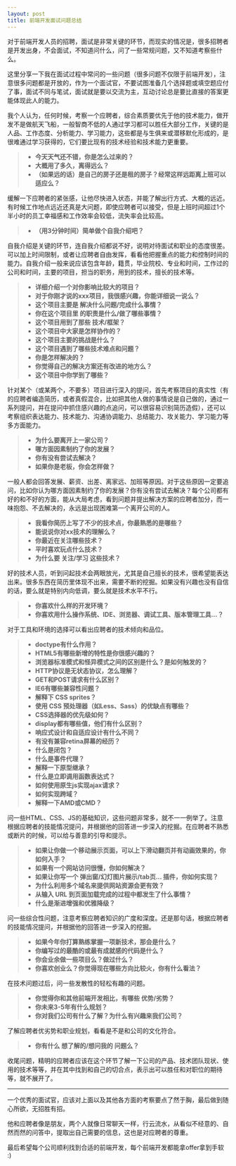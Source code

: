 ```yaml
---
layout: post
title: 前端开发面试问题总结
---
```


对于前端开发人员的招聘，面试是非常关键的环节，而现实的情况是，很多招聘者是开发出身，不会面试，不知道问什么，问了一些常规问题，又不知道考察些什么。

这里分享一下我在面试过程中常问的一些问题（很多问题不仅限于前端开发），注意很多问题都是开放的，作为一个面试官，不要试图准备几个选择题或填空题应付了事，面试不同与笔试，面试就是要以交流为主，互动讨论总是要比直接的答案更能体现此人的能力。

我个人认为，任何时候，考察一个应聘者，综合素质要优先于他的技术能力，做开发不是做航天飞船，一般智商不低的人通过学习都可以胜任大部分工作，关键的是人品、工作态度、分析能力、学习能力，这些都是与生俱来或潜移默化形成的，是很难通过学习获得的，它们要比现有的技术经验和技术能力更重要。

<!--more-->

> - **今天天气还不错，你是怎么过来的？**
> - **大概用了多久，离得远么？**
> - **（如果远的话）是自己的房子还是租的房子？经常这样远距离上班可以适应么？**
 
缓解一下应聘者的紧张感，让他尽快进入状态，并能了解出行方式、大概的远近。有时候工作地点远近还真是大问题，即使应聘者可以接受，但是上班时间超过1个半小时的员工幸福感和工作效率会较低，流失率会比较高。

> - **（用3分钟时间）简单做个自我介绍吧？**

自我介绍是关键的环节，连自我介绍都说不好，说明对待面试和职业的态度很差。可以加上时间限制，或者让应聘者自由发挥，看看他把握重点的能力和控制时间的能力。自我介绍一般来说应该包含年龄，籍贯，毕业院校、专业和时间，工作过的公司和时间，主要的项目，担当的职务，用到的技术，擅长的技术等。


> - **详细介绍一个对你影响比较大的项目？**
> - **对于你刚才说的xxx项目，我很感兴趣，你能详细说一说么？**
> - **这个项目主要是 解决什么问题/完成什么事情？**
> - **你在这个项目里 的职责是什么/做了哪些事情？**
> - **这个项目用到了那些 技术/框架？**
> - **这个项目中大家是怎样协作的？**
> - **这个项目主要的挑战是什么？**
> - **这个项目遇到了哪些技术难点和问题？**
> - **你是怎样解决的？**
> - **你觉得自己的解决方案还有改进的地方么？**
> - **这个项目中你学到了哪些？**

针对某个（或某两个，不要多）项目进行深入的提问，首先考察项目的真实性（有的应聘者编造简历，或者真假混合，比如把其他人做的事情说是自己做的，通过一系列提问，并在提问中抓住感兴趣的点追问，可以很容易识别简历造假），还可以考察组织表达能力、技术能力、沟通协调能力、总结能力、攻关能力、学习能力等多方面能力。


> - **为什么要离开上一家公司？**
> - **哪方面因素制约了你的发展？**
> - **你有没有尝试去解决？**
> - **如果你是老板，你会怎样做？**

一般人都会回答发展、薪资、出差、离家远、加班等原因。对于这些原因一定要追问，比如你认为哪方面因素制约了你的发展？你有没有尝试去解决？每个公司都有好的和不好的方面，能从大局考虑，看到问题并提出解决方案的应聘者加分，而一味抱怨、不去解决的，永远是出现困难第一个离开公司的人。


> - **我看你简历上写了不少的技术点，你最熟悉的是哪些？**
> - **能说说你对xx技术的理解么？**
> - **你最近在关注哪些技术？**
> - **平时喜欢玩点什么技术？**
> - **为什么要 关注/学习 这些技术？**

好的技术人员，听到问起技术会两眼放光，尤其是自己擅长的技术，很希望能表达出来。很多东西在简历里体现不出来，需要不断的挖掘。如果没有兴趣也没有自信的话，要么就是特别内向低调，要么就是技术水平不行。


> - **你喜欢什么样的开发环境？**
> - **你喜欢用什么操作系统、IDE、浏览器、调试工具、版本管理工具...？**

对于工具和环境的选择可以看出应聘者的技术倾向和品位。


> - **doctype有什么作用？**
> - **HTML5有哪些新增的特性是你很感兴趣的？**
> - **浏览器标准模式和怪异模式之间的区别是什么？是如何触发的？**
> - **HTTP协议是无状态协议，怎么理解？**
> - **GET和POST请求有什么区别？**
> - **IE6有哪些兼容性问题？**
> - **解释下 CSS sprites？**
> - **使用 CSS 预处理器（如Less、Sass）的优缺点有哪些？**
> - **CSS选择器的优先级如何？**
> - **display都有哪些值，他们有什么区别？**
> - **响应式设计和自适应设计有什么不同？**
> - **有没有兼容retina屏幕的经历？**
> - **什么是闭包？**
> - **什么是事件代理？**
> - **解释一下原型继承？**
> - **什么是立即调用函数表达式？**
> - **如何使用原生js实现ajax请求？**
> - **如何实现跨域？**
> - **解释一下AMD或CMD？**

问一些HTML、CSS、JS的基础知识，这些问题非常多，就不一一例举了。注意根据应聘者的技能情况提问，并根据他的回答进一步深入的挖掘。在应聘者不熟悉或断片的时候，可以给与善意的引导和提示。


> - **如果让你做一个移动展示页面，可以上下滑动翻页并有动画效果的，你如何入手？**
> - **如果有一个网站访问很慢，你如何解决？**
> - **如果让你写一个 弹出窗/幻灯图片展示/tab页... 插件，你如何实现？**
> - **为什么利用多个域名来提供网站资源会更有效？**
> - **从输入 URL 到页面加载完成的过程中都发生了什么事情？**
> - **什么是渐进增强和优雅降级？**

问一些综合性问题，注意考察应聘者知识的广度和深度。还是那句话，根据应聘者的技能情况提问，并根据他的回答进一步深入的挖掘。


> - **如果今年你打算熟练掌握一项新技术，那会是什么？**
> - **你编写过的最酷的或最有成就感的代码是什么？**
> - **你会业余做一些项目么？做过什么？**
> - **你喜欢创业么？你觉得现在哪些方向比较火，你有什么看法？**

在技术问题过后，问一些发散性的轻松有趣的问题。


> - **你觉得你和其他前端开发相比，有哪些 优势/劣势？**
> - **你未来3-5年有什么规划？**
> - **你对我们公司有什么了解？为什么有兴趣来我们公司？**

了解应聘者优劣势和职业规划，看看是不是和公司的文化符合。


> - **你有什么 想了解的/想问我的 问题么？**

收尾问题，精明的应聘者应该在这个环节了解一下公司的产品、技术团队现状、使用的技术等等，并在其中找到和自己的切合点，表示出可以胜任和对职位的期待等，就不展开了。

<hr>

一个优秀的面试官，应该对上面以及其他各方面的考察要点了然于胸，最后做到随心所欲，无招胜有招。

他和应聘者像是朋友，两个人就像日常聊天一样，行云流水，从看似不经意的、自然而然的问答中，提取出自己需要的信息，这也是对应聘者的尊重。

最后希望每个公司顺利找到合适的前端开发，每个前端开发都能拿offer拿到手软 :)








